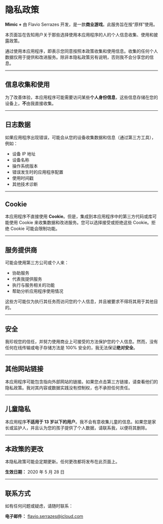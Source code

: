 # 隐私政策

**Mimic +** 由 Flavio Serrazes 开发，是一款**商业游戏**。此服务旨在按“原样”使用。

本页面旨在告知用户关于那些选择使用本应用程序的人的个人信息收集、使用和披露政策。

通过使用本应用程序，即表示您同意按照本政策收集和使用信息。收集的任何个人数据仅用于提供和改进服务。除非本隐私政策另有说明，否则我不会分享您的信息。

---

## 信息收集和使用

为了改善体验，本应用程序可能需要访问某些**个人身份信息**，这些信息存储在您的设备上，**不**由我直接收集。

---

## 日志数据

如果应用程序出现错误，可能会从您的设备收集数据和信息（通过第三方工具），例如：

- 设备 IP 地址
- 设备名称
- 操作系统版本
- 错误发生时的应用程序配置
- 使用时间戳
- 其他技术诊断

---

## Cookie

本应用程序不直接使用 **Cookie**。但是，集成到本应用程序中的第三方代码或库可能使用 Cookie 来收集数据和改进服务。您可以选择接受或拒绝这些 Cookie。拒绝 Cookie 可能会限制功能。

---

## 服务提供商

可能会使用第三方公司或个人来：

- 协助服务
- 代表我提供服务
- 执行与服务相关的功能
- 帮助分析应用程序使用情况

这些方可能仅为执行其任务而访问您的个人信息，并且被要求不得将其用于其他目的。

---

## 安全

我珍视您的信任，并努力使用商业上可接受的方法保护您的个人信息。然而，没有任何在线传输或电子存储方法是 100% 安全的，我无法保证**绝对安全**。

---

## 其他网站链接

本应用程序可能包含指向外部网站的链接。如果您点击第三方链接，请查看他们的隐私政策。我对其内容或数据实践没有控制权，也不承担任何责任。

---

## 儿童隐私

本应用程序**不适用于 13 岁以下的用户**。我不会有意收集儿童的信息。如果您是家长或监护人，并且认为您的孩子提供了个人数据，请联系我，以便将其删除。

---

## 本政策的更改

本隐私政策可能会定期更新。任何更改都将发布在此页面上。

**生效日期：** 2020 年 5 月 28 日

---

## 联系方式

如有任何问题或疑虑，请随时联系：

**电子邮件：** [flavio.serrazes@icloud.com](mailto:flavio.serrazes@icloud.com)
